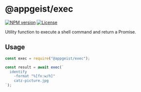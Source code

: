 # @appgeist/exec

[![NPM version][npm-image]][npm-url]
[![License][license-image]][license-url]

Utility function to execute a shell command and return a Promise.

## Usage

```js
const exec = require("@appgeist/exec");

const result = await exec(`
  identify
    -format "%[fx:w/h]"
    catz-picture.jpg
`);
```

[npm-image]: https://img.shields.io/npm/v/@appgeist/exec.svg?style=flat-square
[npm-url]: https://www.npmjs.com/package/@appgeist/exec
[license-image]: https://img.shields.io/npm/l/@appgeist/exec.svg?style=flat-square
[license-url]: LICENSE
